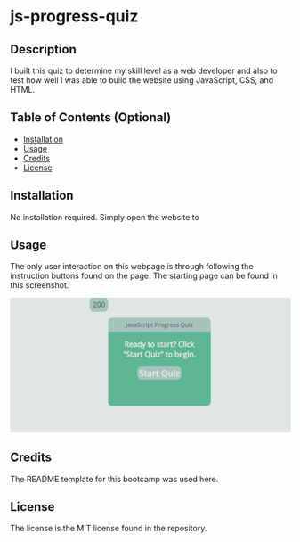# js-progress-quiz

## Description

I built this quiz to determine my skill level as a web developer and also to test how well I was able to build the website using JavaScript, CSS, and HTML.

## Table of Contents (Optional)

- [Installation](#installation)
- [Usage](#usage)
- [Credits](#credits)
- [License](#license)

## Installation

No installation required. Simply open the website to

## Usage

The only user interaction on this webpage is through following the instruction buttons found on the page. The starting page can be found in this screenshot.

![quizscreenshot](assets/img/quiz-screenshot.png)

## Credits

The README template for this bootcamp was used here.

## License

The license is the MIT license found in the repository.